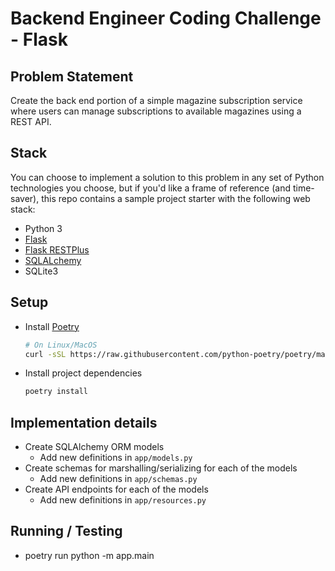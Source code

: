 Backend Engineer Coding Challenge - Flask
=========================================

## Problem Statement
Create the back end portion of a simple magazine subscription service where
users can manage subscriptions to available magazines using a REST API.

## Stack
You can choose to implement a solution to this problem in any set of Python
technologies you choose, but if you'd like a frame of reference (and time-saver),
this repo contains a sample project starter with the following web stack:

* Python 3
* [Flask](https://flask.palletsprojects.com/)
* [Flask RESTPlus](https://flask-restplus.readthedocs.io/en/stable/)
* [SQLALchemy](https://docs.sqlalchemy.org/en/14/)
* SQLite3

## Setup
* Install [Poetry](https://python-poetry.org/docs/#installation)
  ```bash
  # On Linux/MacOS
  curl -sSL https://raw.githubusercontent.com/python-poetry/poetry/master/get-poetry.py | python -
  ```
* Install project dependencies
  ```bash
  poetry install
  ```

## Implementation details
* Create SQLAlchemy ORM models
  * Add new definitions in `app/models.py`
* Create schemas for marshalling/serializing for each of the models
  * Add new definitions in `app/schemas.py`
* Create API endpoints for each of the models
  * Add new definitions in `app/resources.py`

## Running / Testing
* poetry run python -m app.main

